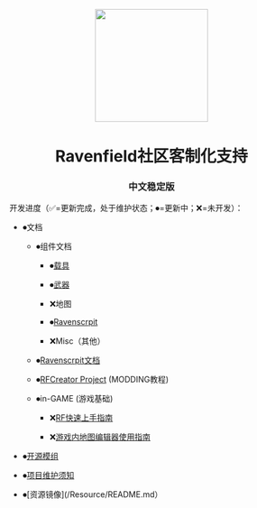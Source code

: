 <p align="center">    <img src="./icon.ico" width="200" height="200">

</p>

<h1 align="center">Ravenfield社区客制化支持</h1>

<p align="center">

</p>

<h3 align="center">中文稳定版</h3>

开发进度（✅=更新完成，处于维护状态；⏺=更新中；❌=未开发）：

- ⏺文档

    - ⏺组件文档

        - ⏺[载具](/Documents/Components/Vehicle/README.md)

        - ⏺[武器](/Documents/Components/Weapon/README.md)

        - ❌地图

        - ⏺[Ravenscrpit](/Documents/Ravenscrpit/README.md)

        - ❌Misc（其他）

    - ⏺[Ravenscrpit文档](/Documents/Ravenscrpit/README.md)

    - ⏺[RFCreator Project](/Documents/Tutorials/README.md) (MODDING教程)

    - ⏺in-GAME (游戏基础)

        - ❌[RF快速上手指南](/Documents/in-GAME/QuickStart.md)

        - ❌[游戏内地图编辑器使用指南](/Documents/in-GAME/MapEditor.md)

- ⏺[开源模组](/OpenSource%20Mod/README.md)

- ⏺[项目维护须知](/DEV-DOCUMENTS/README.md)

- ⏺[资源镜像](/Resource/README.md）
